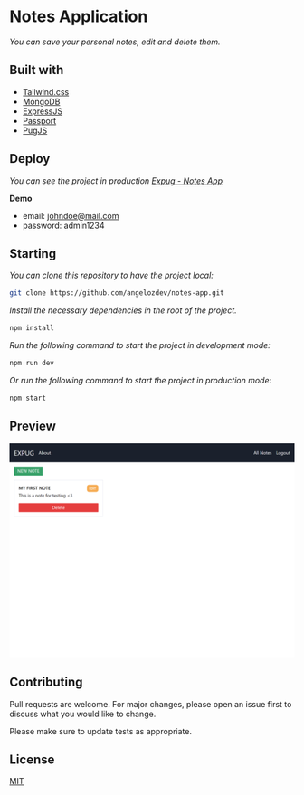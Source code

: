 # Notes Application

_You can save your personal notes, edit and delete them._

## Built with

-  [Tailwind.css](https://tailwindcss.com/)
-  [MongoDB](https://www.mongodb.com/es)
-  [ExpressJS](https://expressjs.com/es/)
-  [Passport](http://www.passportjs.org/)
-  [PugJS](https://pugjs.org/api/getting-started.html)

## Deploy

_You can see the project in production [Expug - Notes App](https://noteapp.angelozdev.vercel.app/)_

**Demo**

- email: johndoe@mail.com
- password: admin1234

## Starting

_You can clone this repository to have the project local:_

```bash
git clone https://github.com/angelozdev/notes-app.git
```

_Install the necessary dependencies in the root of the project._

```bash
npm install
```

_Run the following command to start the project in development mode:_

```bash
npm run dev
```

_Or run the following command to start the project in production mode:_

```bash
npm start
```


## Preview
![](./screenshot.png)

## Contributing

Pull requests are welcome. For major changes, please open an issue first to discuss what you would like to change.

Please make sure to update tests as appropriate.

## License

[MIT](https://choosealicense.com/licenses/mit/)
